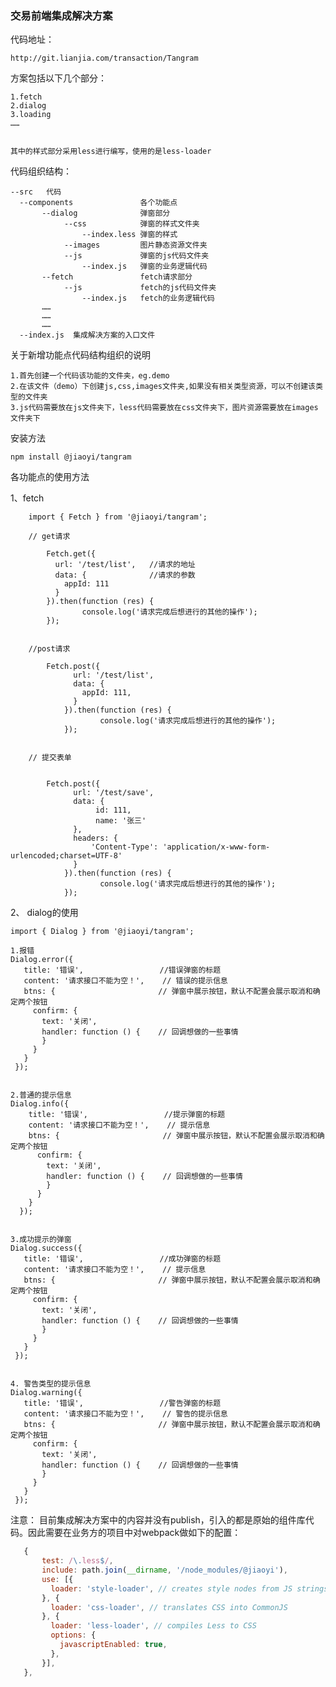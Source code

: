 ###  交易前端集成解决方案

代码地址：

    http://git.lianjia.com/transaction/Tangram

方案包括以下几个部分：

    1.fetch
    2.dialog
    3.loading
    ……
    
    
    其中的样式部分采用less进行编写，使用的是less-loader
    
    
  
代码组织结构：

    --src   代码
      --components               各个功能点
           --dialog              弹窗部分
                --css            弹窗的样式文件夹
                    --index.less 弹窗的样式
                --images         图片静态资源文件夹
                --js             弹窗的js代码文件夹
                    --index.js   弹窗的业务逻辑代码
           --fetch               fetch请求部分
                --js             fetch的js代码文件夹
                    --index.js   fetch的业务逻辑代码
           ……
           ……
           ……
      --index.js  集成解决方案的入口文件
      
                    
             
关于新增功能点代码结构组织的说明
    
    1.首先创建一个代码该功能的文件夹，eg.demo
    2.在该文件（demo）下创建js,css,images文件夹,如果没有相关类型资源，可以不创建该类型的文件夹
    3.js代码需要放在js文件夹下，less代码需要放在css文件夹下，图片资源需要放在images文件夹下   

    
安装方法

    npm install @jiaoyi/tangram
    
各功能点的使用方法

   1、fetch

        import { Fetch } from '@jiaoyi/tangram';
        
        // get请求
            
            Fetch.get({
              url: '/test/list',   //请求的地址
              data: {              //请求的参数
                appId: 111        
              }
            }).then(function (res) {
                    console.log('请求完成后想进行的其他的操作');
            });
            
            
        //post请求
        
            Fetch.post({
                  url: '/test/list',
                  data: {
                    appId: 111,
                  }
                }).then(function (res) {
            			console.log('请求完成后想进行的其他的操作');
                });
                
                
        // 提交表单
   
   
            Fetch.post({
                  url: '/test/save',
                  data: {
                       id: 111,
                       name: '张三'
                  },
                  headers: {
                      'Content-Type': 'application/x-www-form-urlencoded;charset=UTF-8'
                  }
                }).then(function (res) {
            			console.log('请求完成后想进行的其他的操作');
                });
                
    
    
   2、 dialog的使用
   
   
    import { Dialog } from '@jiaoyi/tangram';
    
    1.报错
    Dialog.error({
       title: '错误',                 //错误弹窗的标题
       content: '请求接口不能为空！',    // 错误的提示信息
       btns: {                       // 弹窗中展示按钮，默认不配置会展示取消和确定两个按钮
         confirm: {
           text: '关闭',
           handler: function () {    // 回调想做的一些事情
           }
         }
       }
     });
         
     
    2.普通的提示信息
    Dialog.info({
        title: '错误',                 //提示弹窗的标题
        content: '请求接口不能为空！',    // 提示信息
        btns: {                       // 弹窗中展示按钮，默认不配置会展示取消和确定两个按钮
          confirm: {
            text: '关闭',
            handler: function () {    // 回调想做的一些事情
            }
          }
        }
      });
              
              
    3.成功提示的弹窗
    Dialog.success({
       title: '错误',                 //成功弹窗的标题
       content: '请求接口不能为空！',    // 提示信息
       btns: {                       // 弹窗中展示按钮，默认不配置会展示取消和确定两个按钮
         confirm: {
           text: '关闭',
           handler: function () {    // 回调想做的一些事情
           }
         }
       }
     });
    
    
    4. 警告类型的提示信息
    Dialog.warning({
       title: '错误',                 //警告弹窗的标题
       content: '请求接口不能为空！',    // 警告的提示信息
       btns: {                       // 弹窗中展示按钮，默认不配置会展示取消和确定两个按钮
         confirm: {
           text: '关闭',
           handler: function () {    // 回调想做的一些事情
           }
         }
       }
     });
                      


   
   注意： 目前集成解决方案中的内容并没有publish，引入的都是原始的组件库代码。因此需要在业务方的项目中对webpack做如下的配置：
   
 ```js
    {
        test: /\.less$/,
        include: path.join(__dirname, '/node_modules/@jiaoyi'),
        use: [{
          loader: 'style-loader', // creates style nodes from JS strings
        }, {
          loader: 'css-loader', // translates CSS into CommonJS
        }, {
          loader: 'less-loader', // compiles Less to CSS
          options: {
            javascriptEnabled: true,
          },
        }],
    },
    
 ```
   
   